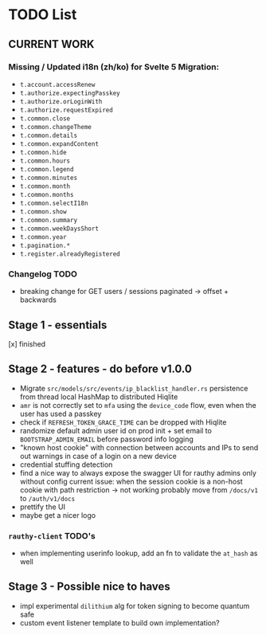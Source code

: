 # TODO List

## CURRENT WORK

### Missing / Updated i18n (zh/ko) for Svelte 5 Migration:

- `t.account.accessRenew`
- `t.authorize.expectingPasskey`
- `t.authorize.orLoginWith`
- `t.authorize.requestExpired`
- `t.common.close`
- `t.common.changeTheme`
- `t.common.details`
- `t.common.expandContent`
- `t.common.hide`
- `t.common.hours`
- `t.common.legend`
- `t.common.minutes`
- `t.common.month`
- `t.common.months`
- `t.common.selectI18n`
- `t.common.show`
- `t.common.summary`
- `t.common.weekDaysShort`
- `t.common.year`
- `t.pagination.*`
- `t.register.alreadyRegistered`

### Changelog TODO

- breaking change for GET users / sessions paginated -> offset + backwards

## Stage 1 - essentials

[x] finished

## Stage 2 - features - do before v1.0.0

- Migrate `src/models/src/events/ip_blacklist_handler.rs` persistence from thread local HashMap to distributed Hiqlite
- `amr` is not correctly set to `mfa` using the `device_code` flow, even when the user has used a passkey
- check if `REFRESH_TOKEN_GRACE_TIME` can be dropped with Hiqlite
- randomize default admin user id on prod init + set email to `BOOTSTRAP_ADMIN_EMAIL` before password info logging
- "known host cookie" with connection between accounts and IPs to send out warnings in case
  of a login on a new device
- credential stuffing detection
- find a nice way to always expose the swagger UI for rauthy admins only without config
  current issue: when the session cookie is a non-host cookie with path restriction -> not working
  probably move from `/docs/v1` to `/auth/v1/docs`
- prettify the UI
- maybe get a nicer logo

### `rauthy-client` TODO's

- when implementing userinfo lookup, add an fn to validate the `at_hash` as well

## Stage 3 - Possible nice to haves

- impl experimental `dilithium` alg for token signing to become quantum safe
- custom event listener template to build own implementation?
